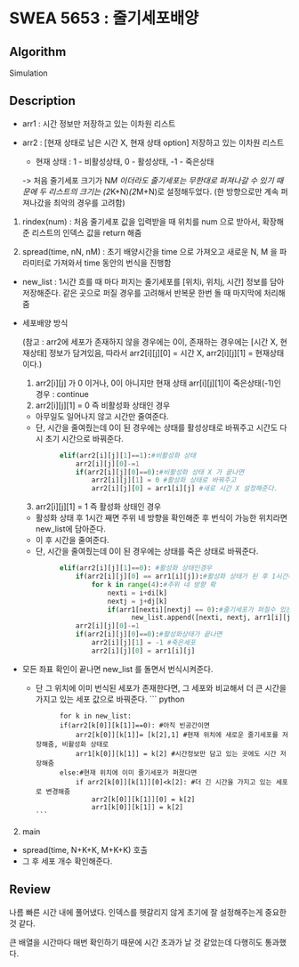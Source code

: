 # SWEA 5653 : 줄기세포배양

## Algorithm

Simulation

## Description
+ arr1 : 시간 정보만 저장하고 있는 이차원 리스트
+ arr2 : [현재 상태로 남은 시간 X, 현재 상태 option] 저장하고 있는 이차원 리스트
  + 현재 상태 : 1 - 비활성상태, 0 - 활성상태, -1 - 죽은상태
  
  -> 처음 줄기세포 크기가 N*M 이더라도 줄기세포는 무한대로 퍼져나갈 수 있기 때문에 두 리스트의 크기는 (2*K+N)*(2*M+N)로 설정해두었다. (한 방향으로만 계속 퍼져나갔을 최악의 경우를 고려함)

1. rindex(num) : 처음 줄기세포 값을 입력받을 때 위치를 num 으로 받아서, 확장해준 리스트의 인덱스 값을 return 해줌

2. spread(time, nN, nM) : 초기 배양시간을 time 으로 가져오고 새로운 N, M 을 파라미터로 가져와서 time 동안의 번식을 진행함

+ new_list : 1시간 흐를 때 마다 퍼지는 줄기세포를 [위치i, 위치j, 시간] 정보를 담아 저장해준다. 같은 곳으로 퍼질 경우를 고려해서 반복문 한번 돌 때 마지막에 처리해줌

+ 세포배양 방식
  
  (참고 : arr2에 세포가 존재하지 않을 경우에는 0이, 존재하는 경우에는 [시간 X, 현재상태] 정보가 담겨있음, 따라서 arr2[i][j][0] = 시간 X, arr2[i][j][1] = 현재상태이다.)
  
  1) arr2[i][j] 가 0 이거나, 0이 아니지만 현재 상태 arr[i][j][1]이 죽은상태(-1)인 경우 : continue
  2) arr2[i][j][1] = 0 즉 비활성화 상태인 경우
    + 아무일도 일어나지 않고 시간만 줄여준다.
    + 단, 시간을 줄여줬는데 0이 된 경우에는 상태를 활성상태로 바꿔주고 시간도 다시 초기 시간으로 바꿔준다.
        ``` python
              elif(arr2[i][j][1]==1):#비활성화 상태
                  arr2[i][j][0]-=1
                  if(arr2[i][j][0]==0):#비활성화 상태 X 가 끝나면
                      arr2[i][j][1] = 0 #활성화 상태로 바꿔주고
                      arr2[i][j][0] = arr1[i][j] #새로 시간 X 설정해준다.    
        ```
  3) arr2[i][j][1] = 1 즉 활성화 상태인 경우
    + 활성화 상태 후 1시간 째면 주위 네 방향을 확인해준 후 번식이 가능한 위치라면 new_list에 담아준다.
    + 이 후 시간을 줄여준다.
    + 단, 시간을 줄여줬는데 0이 된 경우에는 상태를 죽은 상태로 바꿔준다.
        ``` python
              elif(arr2[i][j][1]==0): #활성화 상태인경우
                  if(arr2[i][j][0] == arr1[i][j]):#활성화 상태가 된 후 1시간째이면
                      for k in range(4):#주위 네 방향 확
                          nexti = i+di[k]
                          nextj = j+dj[k]
                          if(arr1[nexti][nextj] == 0):#줄기세포가 퍼질수 있는 빈곳이면
                                new_list.append([nexti, nextj, arr1[i][j]])#new_list에 저장해둠
                  arr2[i][j][0]-=1
                  if(arr2[i][j][0]==0):#활성화상태가 끝나면
                      arr2[i][j][1] = -1 #죽은세포
                      arr2[i][j][0] = arr1[i][j]
        
        ``` 
+ 모든 좌표 확인이 끝나면 new_list 를 돌면서 번식시켜준다.
  + 단 그 위치에 이미 번식된 세포가 존재한다면, 그 세포와 비교해서 더 큰 시간을 가지고 있는 세포 값으로 바꿔준다.
        ``` python
        
              for k in new_list:
              if(arr2[k[0]][k[1]]==0): #아직 빈공간이면
                  arr2[k[0]][k[1]]= [k[2],1] #현재 위치에 새로운 줄기세포를 저장해줌, 비활성화 상태로
                  arr1[k[0]][k[1]] = k[2] #시간정보만 담고 있는 곳에도 시간 저장해줌
              else:#현재 위치에 이미 줄기세포가 퍼졌다면
                  if arr2[k[0]][k[1]][0]<k[2]: #더 긴 시간을 가지고 있는 세포로 변경해줌
                      arr2[k[0]][k[1]][0] = k[2]
                      arr1[k[0]][k[1]] = k[2]
        ``` 
2. main
+ spread(time, N+K+K, M+K+K) 호출
+ 그 후 세포 개수 확인해준다.

## Review

나름 빠른 시간 내에 풀어냈다. 인덱스를 헷갈리지 않게 초기에 잘 설정해주는게 중요한 것 같다.

큰 배열을 시간마다 매번 확인하기 때문에 시간 초과가 날 것 같았는데 다행히도 통과했다.
